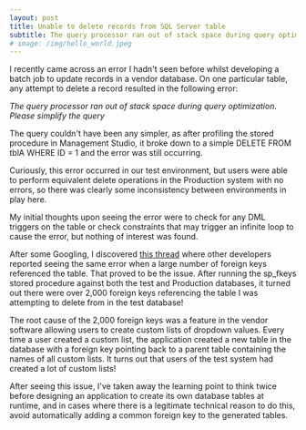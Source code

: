 ```yaml
---
layout: post
title: Unable to delete records from SQL Server table
subtitle: The query processor ran out of stack space during query optimization. Please simplify the query
# image: /img/hello_world.jpeg
---
```


I recently came across an error I hadn't seen before whilst developing a batch job to update records in a vendor database. On one particular table, any attempt to delete a record resulted in the following error:

*The query processor ran out of stack space during query optimization. Please simplify the query*

The query couldn't have been any simpler, as after profiling the stored procedure in Management Studio, it broke down to a simple DELETE FROM tblA WHERE ID = 1 and the error was still occurring.

Curiously, this error occurred in our test environment, but users were able to perform equivalent delete operations in the Production system with no errors, so there was clearly some inconsistency between environments in play here.

My initial thoughts upon seeing the error were to check for any DML triggers on the table or check constraints that may trigger an infinite loop to cause the error, but nothing of interest was found.

After some Googling, I discovered [this thread](https://social.msdn.microsoft.com/Forums/sqlserver/en-US/1747c0e8-f675-40eb-a3ab-b11c7f7a3f5a/the-query-processor-ran-out-of-stack-space-during-query-optimization-please-simplify-the-query?forum=transactsql)
where other developers reported seeing the same error when a large number of foreign keys referenced the table. That proved to be the issue. After running the sp_fkeys stored procedure against both the test and Production databases, it turned out there were over 2,000 foreign keys referencing the table I was attempting to delete from in the test database! 

The root cause of the 2,000 foreign keys was a feature in the vendor software allowing users to create custom lists of dropdown values. Every time a user created a custom list, the application created a new table in the database with a foreign key pointing back to a parent table containing the names of all custom lists. It turns out that users of the test system had created a lot of custom lists!

After seeing this issue, I've taken away the learning point to think twice before designing an application to create its own database tables at runtime, and in cases where there is a legitimate technical reason to do this, avoid automatically adding a common foreign key to the generated tables.